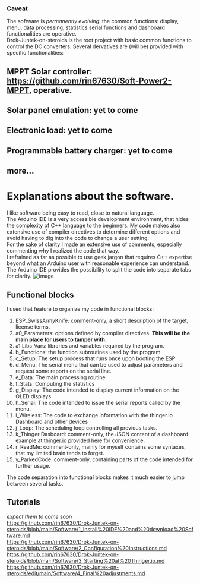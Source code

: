 ### Caveat
The software is _permanently evolving_: the common functions: display, menu, data processing, statistics serial functions and dashboard functionalities are operative.  
Drok-Juntek-on-steroids is the root project with basic common functions to control the DC converters.
Several dervatives are (will be) provided with specific functionalities:

## MPPT Solar controller: https://github.com/rin67630/Soft-Power2-MPPT, operative.
## Solar panel emulation: yet to come
## Electronic load: yet to come
## Programmable battery charger: yet to come
## more...

# Explanations about the software.
I like software being easy to read, close to natural language.  
The Arduino IDE is a very accessible development environment, that hides the complexity of C++ language to the beginners.
My code makes also extensive use of compiler directives to determine different options and avoid having to dig into the code to change a user setting.  
For the sake of clarity I made an extensive use of comments, especially commenting why I realized the code that way.  
I refrained as far as possible to use geek jargon that requires C++ expertise beyond what an Arduino user with reasonable experience can understand. 
The Arduino IDE provides the possibility to split the code into separate tabs for clarity.
![image](https://user-images.githubusercontent.com/14197155/105344771-a7737e80-5be3-11eb-8d53-a8eb8499e287.png)

## Functional blocks
I used that feature to organize my code in functional blocks:
1. ESP_SwissArmyKnife: comment-only, a short description of the target, license terms.
2. a0_Parameters: options defined by compiler directives. __This will be the main place for users to tamper with.__
3. a1 Libs_Vars: libraries and variables required by the program.
4. b_Functions: the function subroutines used by the program.
5. c_Setup: The setup process that runs once upon booting the ESP
6. d_Menu: The serial menu that can be used to adjust parameters and request some reports on the serial line.
7. e_Data: The main processing routine
8. f_Stats: Computing the statistics 
9. g_Display: The code intended to display current information on the OLED displays
10. h_Serial: The code intended to issue the serial reports called by the menu.
11. i_Wireless: The code to exchange information with the thinger.io Dashboard and other devices
12. j_Loop: The scheduling loop controlling all previous tasks.
13. k_Thinger Dasboard:   comment-only, the JSON content of a dashboard example at thinger.io provided here for convenience.
14. r_ReadMe: comment-only, mainly for myself contains some syntaxes, that my limited brain tends to forget.
15. y_ParkedCode: comment-only, containing parts of the code intended for further usage. 

The code separation into functional blocks makes it much easier to jump between several tasks.

## Tutorials
*expect them to come soon*  
https://github.com/rin67630/Drok-Juntek-on-steroids/blob/main/Software/1_Install%20IDE%20and%20download%20Software.md  
https://github.com/rin67630/Drok-Juntek-on-steroids/blob/main/Software/2_Configuration%20Instructions.md  
https://github.com/rin67630/Drok-Juntek-on-steroids/blob/main/Software/3_Starting%20at%20Thinger.io.md  
https://github.com/rin67630/Drok-Juntek-on-steroids/edit/main/Software/4_Final%20adjustments.md  

